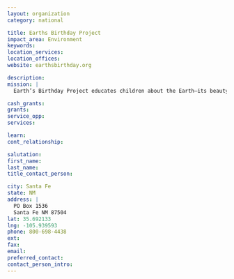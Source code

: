 ```yaml
---
layout: organization
category: national

title: Earths Birthday Project
impact_area: Environment
keywords: 
location_services: 
location_offices: 
website: earthsbirthday.org

description: 
mission: |
  Earth’s Birthday Project educates children about the Earth—its beauty, resources and conservation. Our programs engage children in scientific inquiry and empower them to act as informed and responsible citizens. Since Earth’s Birthday Project’s founding in 1989, more than 15 million children have participated in Hands-on Classroom activities and the Big Gift to the Earth. The key to our success is the tens of thousands of teachers who volunteer their resources and time to make EBP activities available to their students. 

cash_grants: 
grants: 
service_opp: 
services: 

learn: 
cont_relationship: 

salutation: 
first_name: 
last_name: 
title_contact_person: 

city: Santa Fe
state: NM
address: |
  PO Box 1536  
  Santa Fe NM 87504
lat: 35.692133
lng: -105.939593
phone: 800-698-4438
ext: 
fax: 
email: 
preferred_contact: 
contact_person_intro: 
---
```

